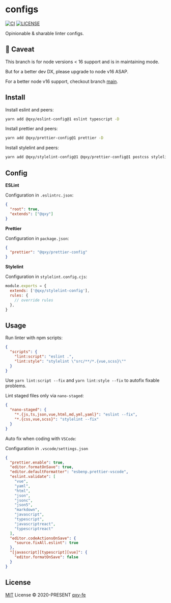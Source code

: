 # configs

[![CI](https://github.com//qxy-fe/configs/workflows/CI/badge.svg)](https://github.com//qxy-fe/configs/actions)
[![LICENSE](https://img.shields.io/github/license/qxy-fe/configs.svg)](https://github.com/qxy-fe/configs/blob/main/LICENSE)

Opinionable & sharable linter configs.

## 🚫 Caveat

This branch is for node versions < 16 support and is in maintaining mode.

But for a better dev DX, please upgrade to node v16 ASAP.

For a better node v16 support, checkout branch [main](https://github.com/qxy-fe/configs).

## Install

Install eslint and peers:

```bash
yarn add @qxy/eslint-config@1 eslint typescript -D
```

Install prettier and peers:

```bash
yarn add @qxy/prettier-config@1 prettier -D
```

Install stylelint and peers:

```bash
yarn add @qxy/stylelint-config@1 @qxy/prettier-config@1 postcss stylelint prettier -D
```

## Config

**ESLint**

Configuration in `.eslintrc.json`:

```json
{
  "root": true,
  "extends": ["@qxy"]
}
```

**Prettier**

Configuration in `package.json`:

```json
{
  "prettier": "@qxy/prettier-config"
}
```

**Stylelint**

Configuration in `stylelint.config.cjs`:

```js
module.exports = {
  extends: ['@qxy/stylelint-config'],
  rules: {
    // override rules
  },
}
```

## Usage

Run linter with npm scripts:

```json
{
  "scripts": {
    "lint:script": "eslint .",
    "lint:style": "stylelint \"src/**/*.{vue,scss}\""
  }
}
```

Use `yarn lint:script --fix` and `yarn lint:style --fix` to autofix fixable problems.

Lint staged files only via `nano-staged`:

```json
{
  "nano-staged": {
    "*.{js,ts,json,vue,html,md,yml,yaml}": "eslint --fix",
    "*.{css,vue,scss}": "stylelint --fix"
  }
}
```

Auto fix when coding with `VSCode`:

Configuration in `.vscode/settings.json`

```json
{
  "prettier.enable": true,
  "editor.formatOnSave": true,
  "editor.defaultFormatter": "esbenp.prettier-vscode",
  "eslint.validate": [
    "vue",
    "yaml",
    "html",
    "json",
    "jsonc",
    "json5",
    "markdown",
    "javascript",
    "typescript",
    "javascriptreact",
    "typescriptreact"
  ],
  "editor.codeActionsOnSave": {
    "source.fixAll.eslint": true
  },
  "[javascript][typescript][vue]": {
    "editor.formatOnSave": false
  }
}
```

## License

[MIT](./LICENSE) License © 2020-PRESENT [qxy-fe](https://github.com/qxy-fe)
